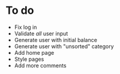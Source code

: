 # To do
- Fix log in
- Validate *all* user input
- Generate user with initial balance
- Generate user with "unsorted" category
- Add home page
- Style pages
- Add more comments